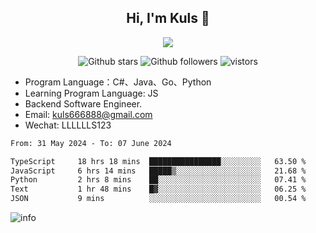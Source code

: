 <h2 align="center"> Hi, I'm Kuls 👋 </h2>
<p align="center">
    <p align="center">
        <img src=" https://avatars.githubusercontent.com/u/42165104?s=460&u=5c7fbf0bce7d4b38a15a44676e6f64b529e47598&v=4"/>
    </p>
    <p align="center">
      <img src="https://img.shields.io/github/stars/hellokuls?style=social" alt="Github stars" />
      <img src="https://img.shields.io/github/followers/hellokuls?style=social" alt="Github followers" />
      <img src="https://visitor-badge.glitch.me/badge?page_id=hellokuls.readme" alt="vistors" />
    </p>
</p>

- Program Language：C#、Java、Go、Python
- Learning Program Language: JS
- Backend Software Engineer.
- Email: kuls666888@gmail.com
- Wechat: LLLLLLS123

<!--START_SECTION:waka-->

```txt
From: 31 May 2024 - To: 07 June 2024

TypeScript     18 hrs 18 mins  ████████████████░░░░░░░░░   63.50 %
JavaScript     6 hrs 14 mins   █████▒░░░░░░░░░░░░░░░░░░░   21.68 %
Python         2 hrs 8 mins    ██░░░░░░░░░░░░░░░░░░░░░░░   07.41 %
Text           1 hr 48 mins    █▓░░░░░░░░░░░░░░░░░░░░░░░   06.25 %
JSON           9 mins          ░░░░░░░░░░░░░░░░░░░░░░░░░   00.54 %
```

<!--END_SECTION:waka-->

![info](https://github-readme-stats.vercel.app/api?username=hellokuls&show_icons=true&count_private=true&hide=prs&theme=default_repocard)


